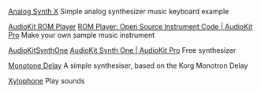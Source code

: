 
[Analog Synth X](https://github.com/audiokit/AudioKit)
Simple analog synthesizer music keyboard example

[AudioKit ROM Player](https://github.com/AudioKit/ROMPlayer)
[ROM Player: Open Source Instrument Code | AudioKit Pro](https://audiokitpro.com/rom-player-code/)
Make your own sample music instrument

[AudioKitSynthOne](https://github.com/AudioKit/AudioKitSynthOne)
[AudioKit Synth One | AudioKit Pro](https://audiokitpro.com/synth/)
Free synthesizer

[Monotone Delay](https://github.com/jkandzi/Monotone-Delay)
A simple synthesiser, based on the Korg Monotron Delay

[Xylophone](https://github.com/appbrewery/Xylophone-iOS13)
Play sounds
